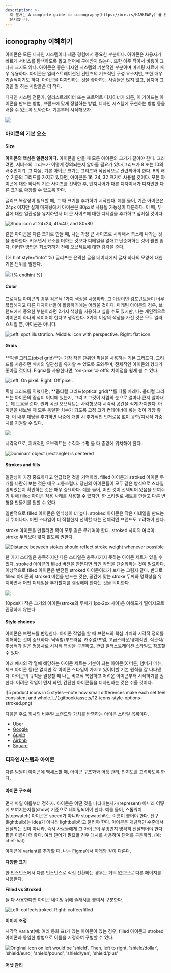 ```yaml
---
description: >-
  이 문서는 A complete guide to iconography(https://bre.is/HA9kEWEy) 를 한글 의역, 요약한
  문서입니다.
---
```


## iconography 이해하기

아이콘은 모든 디자인 시스템이나 제품 경험에서 중요한 부분이다. 아이콘은 사용자가 빠르게 서비스를 탐색하도록 돕고 언어에 구애받지 않는다. 또한 아주 작아서 비용이 그다지 크지도 않다. 아이콘은 좋은 디자인 시스템의 기본적인 부분이며 마케팅 자료에 매우 유용하다. 아이콘은 일러스트레이션된 컨텐츠의 기초적인 구성 요소지만, 또한 매우 기술적이기도 하다. 아이콘을 디자인하는 것을 좋아하는 사람들은 많지 않고, 심지어 그것을 잘 하는 사람들은 더 적다.

디자인 시스템 전문가, 일러스트레이터 또는 프로덕트 디자이너가 되든, 이 가이드는 아이콘을 만드는 방법, 브랜드에 맞게 정렬하는 방법, 디자인 시스템에 구현하는 방법 등을 배울 수 있도록 도와준다. 기본부터 시작해보자.

![](../.gitbook/assets/1-venn-diagram.png)

### 아이콘의 기본 요소

#### Size

**아이콘의 핵심은 일관성이다.** 아이콘을 만들 때 모든 아이콘의 크기가 같아야 한다. 그러려면, 서비스의 그리드가 어떻게 정의되는지 알아둘 필요가 있다\(그리드가 8 또는 10의 배수인지?\). 그 다음, 기본 아이콘 크기는 그리드와 직접적으로 관련되어야 한다. 8의 배수 기준의 그리드를 가지고 있다면, 아이콘은 16, 24, 32 크기로 사용될 것이다. 모든 아이콘에 대한 하나의 기준 사이즈를 선택한 후, 엔지니어가 다른 디자이너가 디자인한 다른 크기로 확장할 수 있도록 한다.

글리프 복잡성이 필요할 때, 그 때 크기를 추가하기 시작한다. 예를 들어, 기준 아이콘은 24px 이지만 실제 마케팅에서 아이콘은 80px로 사용될 가능성이 다분하다. 이 때, 두감에 대한 일관성을 유지하면서 더 큰 사이즈에 대한 디테일을 추가하고 싶어질 것이다.

![Shop icon at 24x24, 40x40, and 80x80](../.gitbook/assets/2-houses.png)

같은 아이콘을 다른 크기로 만들 때, 나는 가장 큰 사이즈로 시작해서 축소해 나가는 것을 좋아한다. 키우면서 요소를 더하는 것보다 디테일을 없애고 단순화하는 것이 훨씬 쉽다. 이러한 방법은 최소화하기 전에 오브젝트에 대한 감각을 준다.

{% hint style="info" %}
글리프는 윤곽선 글꼴 데이터에서 글자 하나의 모양에 대한 기본 단위를 말한다.

![](../.gitbook/assets/image.png)
{% endhint %}

#### Color

프로덕트 아이콘의 경우 검은색 1가지 색상을 사용하라. 그 이상이면 컴포넌트들이 너무 복잡해지고 다른 디자이너들이 활용하기에는 어려울 것이다. 마케팅 아이콘의 경우, 브랜드에서 중요한 부분이라면 2가지 색상을 사용하고 싶을 수도 있지만, 나는 개인적으로 아이콘이 하나의 색이어야 한다고 생각한다. 3가지 이상의 색상을 가진 것은 모두 일러스트일 뿐, 아이콘은 아니다.

![Left: spot illustration. Middle: icon with perspective. Right: flat icon.](../.gitbook/assets/3-drinks.png)

#### Grids

**픽셀 그리드\(pixel grid\)**는 가장 작은 단위인 픽셀을 사용하는 기본 그리드다. 그리드를 사용하면 배치의 일관성을 유지할 수 있도록 도와주며, 전체적인 아이콘의 형태가 좋아질 것이다. Figma를 사용한다면, 'on-pixel'과 off의 차이점을 쉽게 볼 수 있다.

![Left: On pixel. Right: Off pixel.](../.gitbook/assets/group__10_.png)

픽셀 그리드를 익혔다면, **옵티컬 그리드\(optical grid\)**를 다룰 차례다. 옵티컬 그리드는 아이콘의 중심이 어디에 있는지, 그리고 그것이 사람의 눈으로 얼마나 큰지 알아내는 데 도움을 준다. 원과 곡선 오브젝트는 사각형보다 시각적 공간을 적게 차지한다. 아이콘을 내보낼 때 모두 동일한 치수가 되도록 고정 크기 컨테이너에 넣는 것이 가장 좋다. 이 내부 패딩을 추가하면 나중에 개발 시 추가적인 번거로움 없이 광학/지각적 가중치를 지원할 수 있다.

![](../.gitbook/assets/group__11_.png)

시각적으로, 지배적인 오브젝트는 수직과 수평 둘 다 중앙에 위치해야 한다.

![Dominant object (rectangle) is centered](../.gitbook/assets/09-optical-grid-05.png)

#### Strokes and fills

일관성이 가장 중요하다고 언급했던 것을 기억하라. filled 아이콘과 stroked 아이콘 두개를 나란히 보는 것은 매우 고통스럽다. 당신의 아이콘들이 모두 같은 방식으로 스타일링되었는지 확인하는 것은 매우 중요하다. 예를 들어, 어떤 것이 선택되어 있음을 보여주기 위해 filled 아이콘 적용 사례를 사용할 수 있지만, 한 스타일로 세트를 만들고 다른 변형을 만들기를 원할 수 있다.

일반적으로 filled 아이콘은 인식성이 더 높다. stroked 아이콘은 작은 디테일을 만드는 데 뛰어나다. 어떤 스타일이 더 적합한지 선택할 때는 전체적인 브랜드도 고려해야 한다.

stroke 아이콘을 만들려면 획이 모두 같은 무게여야 한다. stroked 사이의 여백이 stroke 두께보다 얇지 않도록 권한다.

![Distance between stokes should reflect stroke weight whenever possible](../.gitbook/assets/10-trash.png)

한 가지 스타일은 충족하지만 다른 스타일은 충족시키지 못하는 아이콘 세트가 있을 수 있다. stroked 아이콘의 filled 버전을 만든다면 라인 작업을 단순화하는 것이 필요하다. 이상적으로 filled 아이콘은 반전된 stroked 아이콘이라기 보다는 그림자 같다. 반대로 filled 아이콘의 stroked 버전을 만드는 것은, 공간에 맞는 stroke 두께와 명확성을 유지하면서 어떤 디테일을 추가할지를 결정해야 한다는 것을 의미한다.

![](../.gitbook/assets/11-icons-style-options.png)

10px보다 작은 크기의 아이콘\(stroke의 두께가 1px-2px 사이\)은 이해도가 떨어지므로 권장하지 않는다.

#### Style choices <a id="style-choices"></a>

아이콘은 브랜드를 반영한다. 아이콘 작업을 할 때 브랜드의 핵심 가치와 시각적 정의를 이해하는 것이 중요하다. 딱딱함/부드러움, 캐주얼/포멀, 고급스러운/경제적인, 직관적/추상적과 같은 형용사로 시각적 특성을 구분하고, 관련 일러스트레이션 스타일도 참조할 수 있다.

아래 예시의 각 열에 해당하는 아이콘 세트는 기본이 되는 아이콘\(X 버튼, 햄버거 메뉴, 체크 아이콘 등\)은 없지만 각 아이콘 스타일이 가지고 있어야할 기본 원칙을 잘 나타낸다. 아이콘의 규칙을 결정할 때 나는 비교적 복잡하고 어려운 아이콘부터 시작하기를 권한다. 어려운 작업이 먼저 되면, 간단한 아이콘들을 디자인하는 것은 쉬울 것이다.

![5 product icons in 5 styles—note how small differences make each set feel consistent and whole.]../(.gitbook/assets/12-icons-style-options-stroked.png)

다음은 주요 회사의 비주얼 브랜드와 가치를 반영하는 아이콘 스타일 목록이다.

- [Uber](https://brand.uber.com/guide#iconography-system-icons)
- [Google](https://material.io/tools/icons/?style=baseline)
- [Apple](https://developer.apple.com/design/human-interface-guidelines/ios/icons-and-images/system-icons/)
- [Airbnb](https://www.zachroszczewski.com/airbnb/)
- [Square](https://www.bonniekatewolf.com/icon-system.html/)

### 디자인시스템과 아이콘

다른 팀원이 아이콘에 엑세스할 때, 아이콘 구조화와 어셋 관리, 인지도를 고려하도록 한다.

#### 아이콘 구조화

먼저 파일 이름부터 정하자. 아이콘은 어떤 것을 나타내는지가\(represent\) 아니라 어떻게 보여지는지를\(show\) 기준으로 네이밍되어야 한다. 예를 들어, 스톱워치\(stopwatch\) 아이콘은 speed가 아니라 stopwatch라는 이름이 붙어야 한다. 전구\(lightbulb\)는 idea가 아니라 lightbulb라고 불러야 한다. 아이콘은 개념적인 수준에서 전달되는 것이 아니라, 즉시 사람들에게 그 아이콘이 무엇인지 명확히 전달되어야 한다. 짧은 이름이 더 좋다. 여러 단어가 필요할 경우 대시를 사용하여 단어를 구분하라. \(예: chef-hat\)

아이콘에 variant를 추가할 때, 나는 Figma에서 아래와 같이 다룬다.

**다양한 크기**

한 인스턴스에서 다른 인스턴스로 직접 전환하는 경우는 거의 없으므로 다른 페이지를 사용한다.

**Filled vs Stroked**

둘 다 사용한다면 아이콘 네이밍 뒤에 슬래시를 붙여서 구분한다.

![Left: coffee/stroked. Right: coffee/filled](../.gitbook/assets/24-coffees.png)

**이미지 조정**

시각적 variant\(예: 여러 통화 표\)가 있는 아이콘이 있는 경우, filled 아이콘과 stroked 아이콘과 동일한 방법으로 이름을 지정하여 구별할 수 있다.

![Original icon on left would be 'shield'. Then, left to right, 'shield/dollar', 'shield/euro', 'shield/pound', 'shield/yen', 'shield/plus'](../.gitbook/assets/25-shields.png)

#### 어셋 관리
